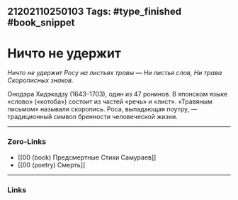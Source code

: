 21202110250103
Tags: #type_finished #book_snippet 
---
# Ничто не удержит

*Ничто не удержит
Росу на листьях травы —
Ни листья слов,
Ни трава
Скорописных знаков.*

Онодэра Хидэкадзу (1643–1703), один из 47 ронинов. В японском языке «слово» («котоба») состоит из частей «речь» и «лист». «Травяным письмом» называли скоропись. Роса, выпадающая поутру, — традиционный символ бренности человеческой жизни.

---
### Zero-Links
 - [[00 (book) Предсмертные Стихи Самураев]]
 - [[00 (poetry) Смерть]]
---
### Links

